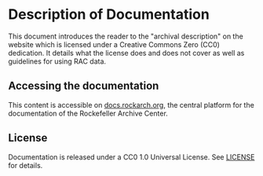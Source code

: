 # Description of Documentation
This document introduces the reader to the "archival description" on the website which is licensed under a Creative Commons Zero (CC0) dedication. It details what the license does and does not cover as well as guidelines for using RAC data.

## Accessing the documentation
This content is accessible on [docs.rockarch.org](docs.rockarch.org), the central platform for the documentation of the Rockefeller Archive Center.

## License
Documentation is released under a CC0 1.0 Universal License. See [LICENSE](LICENSE.md) for details.
